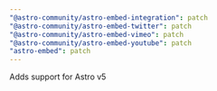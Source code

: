 ```yaml
---
"@astro-community/astro-embed-integration": patch
"@astro-community/astro-embed-twitter": patch
"@astro-community/astro-embed-vimeo": patch
"@astro-community/astro-embed-youtube": patch
"astro-embed": patch
---
```


Adds support for Astro v5
